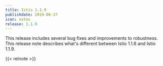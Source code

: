```yaml
---
title: Istio 1.1.9
publishdate: 2019-06-17
icon: notes
release: 1.1.9
---
```


This release includes several bug fixes and improvements to robustness.  This release note describes what's different between Istio 1.1.8 and Istio 1.1.9.

{{< relnote >}}
